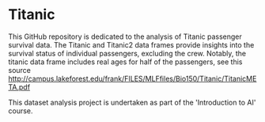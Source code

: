 # Titanic
This GitHub repository is dedicated to the analysis of Titanic passenger survival data. The Titanic and Titanic2 data frames provide insights into the survival status of individual passengers, excluding the crew. Notably, the titanic data frame includes real ages for half of the passengers, see this source http://campus.lakeforest.edu/frank/FILES/MLFfiles/Bio150/Titanic/TitanicMETA.pdf

This dataset analysis project is undertaken as part of the 'Introduction to AI' course.

